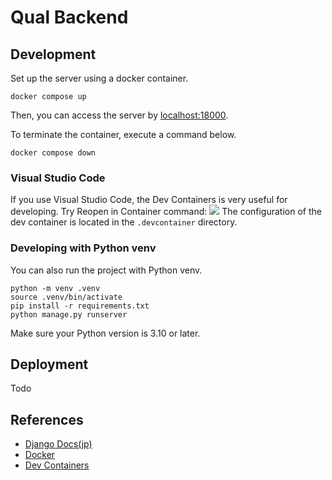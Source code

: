 # Qual Backend

## Development
Set up the server using a docker container.
```
docker compose up
```
Then, you can access the server by [localhost:18000](http://localhost:18000/).

To terminate the container, execute a command below.
```
docker compose down
```

### Visual Studio Code
If you use Visual Studio Code, the Dev Containers is very useful for developing. Try Reopen in Container command:
![](https://code.visualstudio.com/assets/docs/devcontainers/create-dev-container/dev-containers-reopen.png)
The configuration of the dev container is located in the `.devcontainer` directory.

### Developing with Python venv
You can also run the project with Python venv.
```
python -m venv .venv
source .venv/bin/activate
pip install -r requirements.txt
python manage.py runserver
```
Make sure your Python version is 3.10 or later.

## Deployment
Todo

## References
- [Django Docs(jp)](https://docs.djangoproject.com/ja/5.0/)
- [Docker](https://www.docker.com/ja-jp/)
- [Dev Containers](https://code.visualstudio.com/docs/devcontainers/containers)
